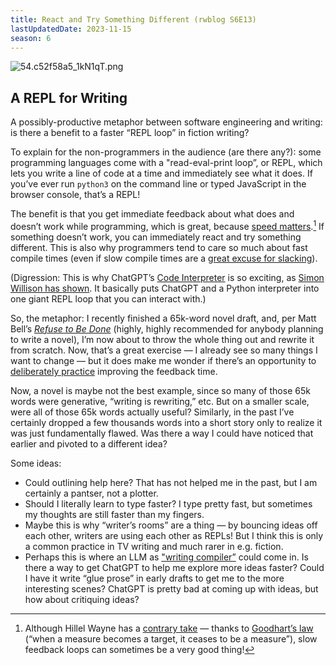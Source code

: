 ```yaml
---
title: React and Try Something Different (rwblog S6E13)
lastUpdatedDate: 2023-11-15
season: 6
---
```


![54.c52f58a5_1kN1qT.png](https://assets.buttondown.email/images/53dc4b8b-e9bd-4d96-a51c-d56ffebde4af.png?w=960&fit=max)

## A REPL for Writing

A possibly-productive metaphor between software engineering and writing: is there a benefit to a faster “REPL loop” in fiction writing?

To explain for the non-programmers in the audience (are there any?): some programming languages come with a "read-eval-print loop”, or REPL, which lets you write a line of code at a time and immediately see what it does. If you’ve ever run `python3` on the command line or typed JavaScript in the browser console, that’s a REPL!

The benefit is that you get immediate feedback about what does and doesn’t work while programming, which is great, because [speed matters](https://jsomers.net/blog/speed-matters).[^1] If something doesn’t work, you can immediately react and try something different. This is also why programmers tend to care so much about fast compile times (even if slow compile times are a [great excuse for slacking](https://xkcd.com/303/)).

(Digression: This is why ChatGPT’s [Code Interpreter](https://openai.com/blog/chatgpt-plugins#code-interpreter) is so exciting, as [Simon Willison has shown](https://simonwillison.net/2023/Apr/12/code-interpreter/). It basically puts ChatGPT and a Python interpreter into one giant REPL loop that you can interact with.)

So, the metaphor: I recently finished a 65k-word novel draft, and, per Matt Bell’s [_Refuse to Be Done_](https://search.worldcat.org/title/1258217677) (highly, highly recommended for anybody planning to write a novel), I’m now about to throw the whole thing out and rewrite it from scratch. Now, that’s a great exercise — I already see so many things I want to change — but it does make me wonder if there’s an opportunity to [deliberately practice](https://andymatuschak.org/sight-reading/) improving the feedback time.

Now, a novel is maybe not the best example, since so many of those 65k words were generative, “writing is rewriting,” etc. But on a smaller scale, were all of those 65k words actually useful? Similarly, in the past I’ve certainly dropped a few thousands words into a short story only to realize it was just fundamentally flawed. Was there a way I could have noticed that earlier and pivoted to a different idea?

Some ideas:

- Could outlining help here? That has not helped me in the past, but I am certainly a pantser, not a plotter.
- Should I literally learn to type faster? I type pretty fast, but sometimes my thoughts are still faster than my fingers.
- Maybe this is why “writer’s rooms” are a thing — by bouncing ideas off each other, writers are using each other as REPLs! But I think this is only a common practice in TV writing and much rarer in e.g. fiction.
- Perhaps this is where an LLM as ["writing compiler”](https://rwblickhan.org/newsletters/in-which-i-wax-nostalgic-for-my-lost-youth/#writing-compiler) could come in. Is there a way to get ChatGPT to help me explore more ideas faster? Could I have it write “glue prose” in early drafts to get me to the more interesting scenes? ChatGPT is pretty bad at coming up with ideas, but how about critiquing ideas?

[^1]: Although Hillel Wayne has a [contrary take](https://buttondown.email/hillelwayne/archive/in-defense-of-slow-feedback-loops/) — thanks to [Goodhart’s law](https://en.wikipedia.org/wiki/Goodhart%27s_law) (“when a measure becomes a target, it ceases to be a measure”), slow feedback loops can sometimes be a very good thing!